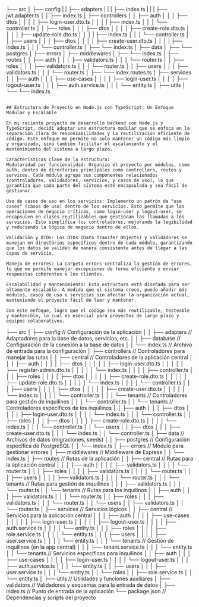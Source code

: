 
├── src
│   ├── config
|   |   ├── adapters
|   |   |  ├── index.ts
|   |   |  ├── jwt.adapter.ts
│   │   ├── index.ts
│   ├── controllers
│   │   ├── auth
│   │   │   ├── dtos
│   │   │   │   ├── login-user.dto.ts
│   │   │   |   ├── index.ts
│   │   │   └── controller.ts
│   │   ├── roles
│   │   │   ├── dtos
│   │   │   │   ├── create-role.dto.ts
│   │   │   │   ├── update-role.dto.ts
│   │   │   |   ├── index.ts
│   │   │   └── controller.ts
│   │   ├── users
│   │   │   ├── dtos
│   │   │   │   ├── create-user.dto.ts
│   │   │   |   ├── index.ts
│   │   │   └── controller.ts
│   ├── └── index.ts
│   ├── data
│   ├── └── postgres
│   ├── errors
│   ├── middlewares
│   ├── └── index.ts
│   ├── routes
│   │   ├── auth
│   │   │   ├── validators.ts
│   │   │   └── router.ts
│   │   ├── roles
│   │   │   ├── validators.ts
│   │   │   └── router.ts
│   │   ├── users
│   │   │   ├── validators.ts
│   │   │   └── router.ts
│   ├── └── index.routes.ts
│   ├── services
│   │   ├── auth
│   │   │   ├── use-cases
│   │   │   │   ├── login-user.ts
│   │   │   │   ├── logout-user.ts
│   │   │   ├── auth.service.ts
│   │   │   └── entity.ts
│   ├── utils
│   └── └── index.ts



<!-- Estructura de Proyecto en Node.js con TypeScript: Un Enfoque Modular y Escalable

En mi reciente proyecto de desarrollo backend con Node.js y TypeScript, decidí adoptar una estructura modular que se enfoca en la separación clara de responsabilidades y la reutilización eficiente de código. Este enfoque me permite no solo mantener un código más limpio y organizado, sino también facilitar el escalamiento y el mantenimiento del sistema a largo plazo.

Características clave de la estructura:
Modularidad por funcionalidad: Organizo el proyecto por módulos, como auth, dentro de directorios principales como controllers, routes y services. Cada módulo agrupa sus componentes relacionados (controladores, validadores, servicios, y casos de uso), lo que garantiza que cada parte del sistema esté encapsulada y sea fácil de gestionar.

Uso de casos de uso en los servicios: Implemento un patrón de "use cases" (casos de uso) dentro de los servicios. Esto permite que las operaciones de negocio críticas, como login-user y logout-user, se encapsulen en clases reutilizables que gestionan las llamadas a los servicios. Esto simplifica los controladores, mejorando la legibilidad y reduciendo la lógica de negocio dentro de ellos.

Validación y DTOs: Los DTOs (Data Transfer Objects) y validadores se manejan en directorios específicos dentro de cada módulo, garantizando que los datos se validen de manera consistente antes de llegar a las capas de servicio.

Manejo de errores: La carpeta errors centraliza la gestión de errores, lo que me permite manejar excepciones de forma eficiente y enviar respuestas coherentes a los clientes.

Escalabilidad y mantenimiento: Esta estructura está diseñada para ser altamente escalable. A medida que el sistema crece, puedo añadir más módulos, casos de uso o servicios sin afectar la organización actual, manteniendo el proyecto fácil de leer y mantener.

Con este enfoque, logro que el código sea más reutilizable, testeable y mantenible, lo cual es esencial para proyectos de largo plazo y equipos colaborativos. -->

```

## Estructura de Proyecto en Node.js con TypeScript: Un Enfoque Modular y Escalable

En mi reciente proyecto de desarrollo backend con Node.js y TypeScript, decidí adoptar una estructura modular que se enfoca en la separación clara de responsabilidades y la reutilización eficiente de código. Este enfoque me permite no solo mantener un código más limpio y organizado, sino también facilitar el escalamiento y el mantenimiento del sistema a largo plazo.

Características clave de la estructura:
Modularidad por funcionalidad: Organizo el proyecto por módulos, como auth, dentro de directorios principales como controllers, routes y services. Cada módulo agrupa sus componentes relacionados (controladores, validadores, servicios, y casos de uso), lo que garantiza que cada parte del sistema esté encapsulada y sea fácil de gestionar.

Uso de casos de uso en los servicios: Implemento un patrón de "use cases" (casos de uso) dentro de los servicios. Esto permite que las operaciones de negocio críticas, como login-user y logout-user, se encapsulen en clases reutilizables que gestionan las llamadas a los servicios. Esto simplifica los controladores, mejorando la legibilidad y reduciendo la lógica de negocio dentro de ellos.

Validación y DTOs: Los DTOs (Data Transfer Objects) y validadores se manejan en directorios específicos dentro de cada módulo, garantizando que los datos se validen de manera consistente antes de llegar a las capas de servicio.

Manejo de errores: La carpeta errors centraliza la gestión de errores, lo que me permite manejar excepciones de forma eficiente y enviar respuestas coherentes a los clientes.

Escalabilidad y mantenimiento: Esta estructura está diseñada para ser altamente escalable. A medida que el sistema crece, puedo añadir más módulos, casos de uso o servicios sin afectar la organización actual, manteniendo el proyecto fácil de leer y mantener.

Con este enfoque, logro que el código sea más reutilizable, testeable y mantenible, lo cual es esencial para proyectos de largo plazo y equipos colaborativos.

```




<!-- Sugerencia de modelo de carpetas par amultitenant -->
├── src
│   ├── config                 // Configuración de la aplicación
│   │   ├── adapters            // Adaptadores para la base de datos, servicios, etc.
│   │   ├── database            // Configuración de la conexión a la base de datos
│   │   └── index.ts           // Archivo de entrada para la configuración
│   ├── controllers             // Controladores para manejar las rutas
│   │   ├── central             // Controladores de la aplicación central
│   │   │   ├── auth
│   │   │   │   ├── dtos
│   │   │   │   │   ├── login-user.dto.ts
│   │   │   │   │   ├── register-admin.dto.ts
│   │   │   │   │   └── index.ts
│   │   │   │   ├── controller.ts
│   │   │   ├── roles
│   │   │   │   ├── dtos
│   │   │   │   │   ├── create-role.dto.ts
│   │   │   │   │   ├── update-role.dto.ts
│   │   │   │   │   └── index.ts
│   │   │   │   └── controller.ts
│   │   │   ├── users
│   │   │   │   ├── dtos
│   │   │   │   │   ├── create-user.dto.ts
│   │   │   │   │   └── index.ts
│   │   │   │   └── controller.ts
│   │   │   └── tenants         // Controladores para gestión de inquilinos
│   │   │       └── controller.ts
│   │   └── tenants             // Controladores específicos de los inquilinos
│   │       ├── auth
│   │       │   ├── dtos
│   │       │   │   ├── login-user.dto.ts
│   │       │   │   └── index.ts
│   │       │   └── controller.ts
│   │       ├── roles
│   │       │   ├── dtos
│   │       │   │   ├── create-role.dto.ts
│   │       │   │   └── index.ts
│   │       │   └── controller.ts
│   │       └── users
│   │           ├── dtos
│   │           │   ├── create-user.dto.ts
│   │           │   └── index.ts
│   │           └── controller.ts
│   ├── data                    // Archivos de datos (migraciones, seeds)
│   │   ├── postgres            // Configuración específica de PostgreSQL
│   │   └── index.ts
│   ├── errors                  // Módulo para gestionar errores
│   ├── middlewares             // Middleware de Express
│   │   └── index.ts
│   ├── routes                  // Rutas de la aplicación
│   │   ├── central             // Rutas para la aplicación central
│   │   │   ├── auth
│   │   │   │   ├── validators.ts
│   │   │   │   └── router.ts
│   │   │   ├── roles
│   │   │   │   ├── validators.ts
│   │   │   │   └── router.ts
│   │   │   ├── users
│   │   │   │   ├── validators.ts
│   │   │   │   └── router.ts
│   │   │   └── tenants         // Rutas para gestión de inquilinos
│   │   │       ├── validators.ts
│   │   │       └── router.ts
│   │   └── tenants             // Rutas para los inquilinos
│   │       ├── auth
│   │       │   ├── validators.ts
│   │       │   └── router.ts
│   │       ├── roles
│   │       │   ├── validators.ts
│   │       │   └── router.ts
│   │       └── users
│   │           ├── validators.ts
│   │           └── router.ts
│   ├── services                // Servicios lógicos
│   │   ├── central             // Servicios para la aplicación central
│   │   │   ├── auth
│   │   │   │   ├── use-cases
│   │   │   │   │   ├── login-user.ts
│   │   │   │   │   ├── logout-user.ts
│   │   │   │   ├── auth.service.ts
│   │   │   │   └── entity.ts
│   │   │   ├── roles
│   │   │   │   ├── role.service.ts
│   │   │   │   └── entity.ts
│   │   │   ├── users
│   │   │   │   ├── user.service.ts
│   │   │   │   └── entity.ts
│   │   │   └── tenants         // Gestión de inquilinos (en la app central)
│   │   │       ├── tenant.service.ts
│   │   │       └── entity.ts
│   │   └── tenants             // Servicios específicos para inquilinos
│   │       ├── auth
│   │       │   ├── use-cases
│   │       │   │   ├── login-user.ts
│   │       │   │   └── logout-user.ts
│   │       │   ├── auth.service.ts
│   │       │   └── entity.ts
│   │       ├── users
│   │       │   ├── user.service.ts
│   │       │   └── entity.ts
│   │       └── roles
│   │           ├── role.service.ts
│   │           └── entity.ts
│   ├── utils                   // Utilidades y funciones auxiliares
│   ├── validators              // Validadores y esquemas para la entrada de datos
│   ├── index.ts                // Punto de entrada de la aplicación
└── package.json                // Dependencias y scripts del proyecto
